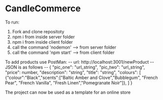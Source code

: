 # CandleCommerce

To run:

1. Fork and clone repositoty
2. npm i from inside server folder
3. npm i from inside client folder
4. call the command 'nodemon' --> from server folder
5. call the command 'npm start' --> from client folder

To add products use PostMan: --
url: http://localhost:3001/newProduct --
JSON is as follows --
{
  "pic_one": "url_string",
  "pic_two": "url_string", 
  "price": number,
  "description": "string",
  "title": "string",
  "colours": [
{"colour":"Black","scents":["Baltic Amber and Clove","Bubblegum", "French Pear", "French Vanilla", "Fresh Linen","Pomegranate Noir"]},
]
}

The project can now be used as a template for an online store
